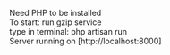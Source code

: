 Need PHP to be installed
</br>
To start: run gzip service
</br>
type in terminal: php artisan run
</br>
Server running on [http://localhost:8000]
